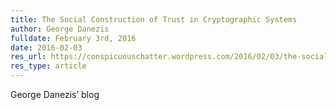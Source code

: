```yaml
---
title: The Social Construction of Trust in Cryptographic Systems
author: George Danezis
fulldate: February 3rd, 2016
date: 2016-02-03
res_url: https://conspicuouschatter.wordpress.com/2016/02/03/the-social-construction-of-trust-in-cryptographic-systems/
res_type: article
---
```


George Danezis’ blog
